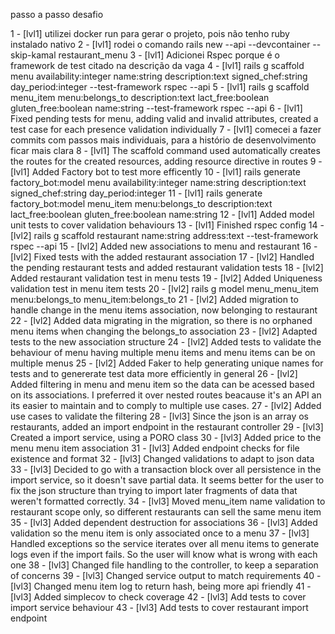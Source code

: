 passo a passo desafio

1 - [lvl1] utilizei docker run para gerar o projeto, pois não tenho ruby instalado nativo
2 - [lvl1] rodei o comando rails new --api --devcontainer --skip-kamal restaurant_menu
3 - [lvl1] Adicionei Rspec porque é o framework de test citado na descrição da vaga
4 - [lvl1] rails g scaffold menu availability:integer name:string description:text signed_chef:string day_period:integer --test-framework rspec --api
5 - [lvl1] rails g scaffold menu_item menu:belongs_to description:text lact_free:boolean gluten_free:boolean name:string --test-framework rspec --api
6 - [lvl1] Fixed pending tests for menu, adding valid and invalid attributes, created a test case for each presence validation individually
7 - [lvl1] comecei a fazer commits com passos mais individuais, para a histório de desenvolvimento ficar mais clara
8 - [lvl1] The scaffold command used automatically creates the routes for the created resources, adding resource directive in routes
9 - [lvl1] Added Factory bot to test more efficently
10 - [lvl1] rails generate factory_bot:model menu availability:integer name:string description:text signed_chef:string day_period:integer
11 - [lvl1] rails generate factory_bot:model menu_item menu:belongs_to description:text lact_free:boolean gluten_free:boolean name:string
12 - [lvl1] Added model unit tests to cover validation behaviours
13 - [lvl1] Finished rspec config
14 - [lvl2] rails g scaffold restaurant name:string address:text --test-framework rspec --api
15 - [lvl2] Added new associations to menu and restaurant
16 - [lvl2] Fixed tests with the added restaurant association
17 - [lvl2] Handled the pending restaurant tests and added restaurant validation tests
18 - [lvl2] Added restaurant validation test in menu tests
19 - [lvl2] Added Uniqueness validation test in menu item tests
20 - [lvl2] rails g model menu_menu_item menu:belongs_to menu_item:belongs_to
21 - [lvl2] Added migration to handle change in the menu items association, now belonging to restaurant
22 - [lvl2] Added data migrating in the migration, so there is no orphaned menu items when changing the belongs_to association
23 - [lvl2] Adapted tests to the new association structure
24 - [lvl2] Added tests to validate the behaviour of menu having multiple menu items and menu items can be on multiple menus
25 - [lvl2] Added Faker to help generating unique names for tests and to genererate test data more efficiently in general
26 - [lvl2] Added filtering in menu and menu item so the data can be acessed based on its associations. I preferred it over nested routes beacause it's an API an its easier to maintain and to comply to multiple use cases.
27 - [lvl2] Added use cases to validate the filtering
28 - [lvl3] Since the json is an array os restaurants, added an import endpoint in the restaurant controller
29 - [lvl3] Created a import service, using a PORO class
30 - [lvl3] Added price to the menu menu item association
31 - [lvl3] Added endpoint checks for file existence and format
32 - [lvl3] Changed validations to adapt to json data
33 - [lvl3] Decided to go with a transaction block over all persistence in the import service, so it doesn't save partial data. It seems better for the user to fix the json structure than trying to import later fragments of data that weren't formatted correctly.
34 - [lvl3] Moved menu_item name validation to restaurant scope only, so different restaurants can sell the same menu item
35 - [lvl3] Added dependent destruction for associations
36 - [lvl3] Added validation so the menu item is only associated once to a menu
37 - [lvl3] Handled exceptions so the service iterates over all menu items to generate logs even if the import fails. So the user will know what is wrong with each one
38 - [lvl3] Changed file handling to the controller, to keep a separation of concerns
39 - [lvl3] Changed service output to match requirements
40 - [lvl3] Changed menu item log to return hash, being more api friendly
41 - [lvl3] Added simplecov to check coverage
42 - [lvl3] Add tests to cover import service behaviour
43 - [lvl3] Add tests to cover restaurant import endpoint